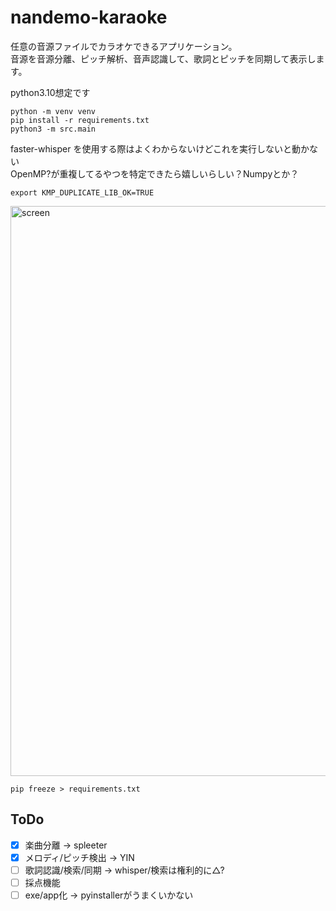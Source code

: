 # nandemo-karaoke

任意の音源ファイルでカラオケできるアプリケーション。  
音源を音源分離、ピッチ解析、音声認識して、歌詞とピッチを同期して表示します。

python3.10想定です

```cli
python -m venv venv
pip install -r requirements.txt
python3 -m src.main
```

faster-whisper を使用する際はよくわからないけどこれを実行しないと動かない  
OpenMP?が重複してるやつを特定できたら嬉しいらしい？Numpyとか？

```cli
export KMP_DUPLICATE_LIB_OK=TRUE
```

<img width="912" alt="screen" src="https://github.com/user-attachments/assets/ea181ef8-c9df-410d-90b8-cc4302136cb0" />

```cli
pip freeze > requirements.txt
```

## ToDo

- [x] 楽曲分離 -> spleeter
- [x] メロディ/ピッチ検出 -> YIN
- [ ] 歌詞認識/検索/同期 -> whisper/検索は権利的に△?
- [ ] 採点機能
- [ ] exe/app化 -> pyinstallerがうまくいかない
